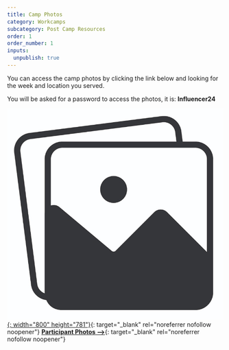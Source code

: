 ```yaml
---
title: Camp Photos
category: Workcamps
subcategory: Post Camp Resources
order: 1
order_number: 1
inputs:
  unpublish: true
---
```

You can access the camp photos by clicking the link below and looking for the week and location you served.

You will be asked for a password to access the photos, it is: **Influencer24**

[![Image icon](/uploads/artboard-3-100.jpg "Participant Photos"){: width="800" height="781"}](https://show.pics.io/2024-gmt-participant-photos){: target="_blank" rel="noreferrer nofollow noopener"}&nbsp;[**Participant Photos –&gt;**](https://show.pics.io/2024-gmt-participant-photos "2024 Participant Photos"){: target="_blank" rel="noreferrer nofollow noopener"}